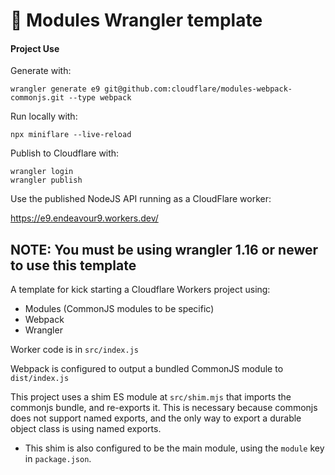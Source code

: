# 👷 Modules Wrangler template

#### Project Use

Generate with:
```
wrangler generate e9 git@github.com:cloudflare/modules-webpack-commonjs.git --type webpack
```

Run locally with:
```
npx miniflare --live-reload
```

Publish to Cloudflare with:
```
wrangler login
wrangler publish
```

Use the published NodeJS API running as a CloudFlare worker:

https://e9.endeavour9.workers.dev/


## NOTE: You must be using wrangler 1.16 or newer to use this template

A template for kick starting a Cloudflare Workers project using:

- Modules (CommonJS modules to be specific)
- Webpack
- Wrangler

Worker code is in `src/index.js`

Webpack is configured to output a bundled CommonJS module to `dist/index.js`

This project uses a shim ES module at `src/shim.mjs` that imports the commonjs bundle, and re-exports it. This is necessary because commonjs does not support named exports, and the only way to export a durable object class is using named exports.

- This shim is also configured to be the main module, using the `module` key in `package.json`.

